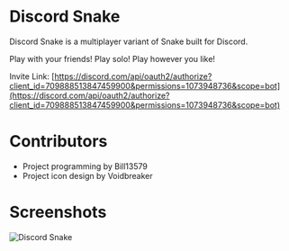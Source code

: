 # Discord Snake

Discord Snake is a multiplayer variant of Snake built for Discord.

Play with your friends! Play solo! Play however you like!

Invite Link: [https://discord.com/api/oauth2/authorize?client_id=709888513847459900&permissions=1073948736&scope=bot](https://discord.com/api/oauth2/authorize?client_id=709888513847459900&permissions=1073948736&scope=bot)

# Contributors

- Project programming by Bill13579
- Project icon design by Voidbreaker

# Screenshots

![Discord Snake](https://github.com/Bill13579/discord-snake/raw/master/discord-snake.gif "Discord Snake")
